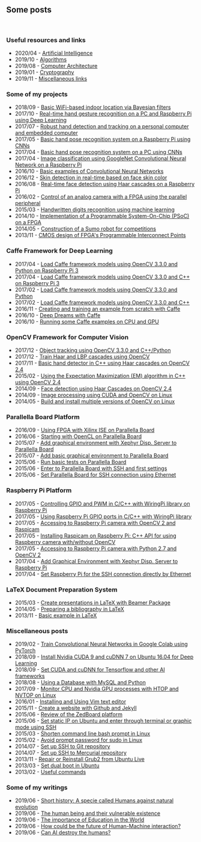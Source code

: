 <h2>Some posts</h2>
<br/>

<!-- ----------------------------------------------------------------------------------------------- -->
<!-- ----------------------------------------------------------------------------------------------- -->
<h3>Useful resources and links</h3>
<ul>
<li>2020/04 - <a href="/posts/information/artificial-intelligence/page.html">Artificial Intelligence</a></li>
<li>2019/10 - <a href="/posts/information/algorithms/page.html">Algorithms</a></li>
<li>2019/08 - <a href="/posts/information/computer-architecture/page.html">Computer Architecture</a></li>
<li>2019/01 - <a href="/posts/information/cryptography/page.html">Cryptography</a></li>
<li>2019/11 - <a href="/posts/information/others/page.html">Miscellaneous links</a></li>
</ul>
<!-- ----------------------------------------------------------------------------------------------- -->
<!-- ----------------------------------------------------------------------------------------------- -->
<h3>Some of my projects</h3>
<ul>
<li>2018/09 - <a href="/posts/projects/basic-wifi-based-indoor-location-via-bayesian-filters/page.html">Basic WiFi-based indoor location via Bayesian filters</a></li>
<li>2017/10 - <a href="/posts/projects/real-time-hand-gesture-recognition-on-a-pc-and-raspberry-pi-using-deep-learning/page.html">Real-time hand gesture recognition on a PC and Raspberry Pi using Deep Learning</a></li>
<li>2017/07 - <a href="/posts/projects/robust-hand-detection-and-tracking-on-a-personal-computer-and-embedded-computer/page.html">Robust hand detection and tracking on a personal computer and embedded computer</a></li>
<li>2017/05 - <a href="/posts/projects/basic-hand-pose-recognition-system-on-a-raspberry-pi-using-cnns/page.html">Basic hand pose recognition system on a Raspberry Pi using CNNs</a></li>
<li>2017/04 - <a href="/posts/projects/basic-hand-pose-recognition-system-on-a-pc-using-cnns/page.html">Basic hand pose recognition system on a PC using CNNs</a></li>
<li>2017/04 - <a href="/posts/projects/image-classification-using-googlenet-convolutional-neural-network-on-a-raspberry-pi/page.html">Image classification using GoogleNet Convolutional Neural Network on a Raspberry Pi</a></li>
<li>2016/10 - <a href="/posts/projects/basic-examples-of-convolutional-neural-networks/page.html">Basic examples of Convolutional Neural Networks</a></li>
<li>2016/12 - <a href="/posts/projects/skin-detection-in-real-time-based-on-face-skin-color/page.html">Skin detection in real-time based on face skin color</a></li>
<li>2016/08 - <a href="/posts/projects/real-time-face-detection-using-haar-cascades-on-a-raspberry-pi/page.html">Real-time face detection using Haar cascades on a Raspberry Pi</a></li>
<li>2016/02 - <a href="/posts/projects/control-of-an-analog-camera-with-a-fpga-using-the-parallel-peripheral/page.html">Control of an analog camera with a FPGA using the parallel peripheral</a></li>
<li>2015/03 - <a href="/posts/projects/handwritten-digits-recognition-using-machine-learning/page.html">Handwritten digits recognition using machine learning</a></li>
<li>2014/10 - <a href="/posts/projects/implementation-of-a-programmable-system-on-chip-on-a-fpga/page.html">Implementation of a Programmable System-On-Chip (PSoC) on a FPGA</a></li>
<li>2014/05 - <a href="/posts/projects/construction-of-a-robot-sumo-for-competitions/page.html">Construction of a Sumo robot for competitions</a></li>
<li>2013/11 - <a href="/posts/projects/cmos-design-of-fpgas-programmable-interconnect-points/page.html">CMOS design of FPGA's Programmable Interconnect Points</a></li>
</ul>
<!-- ----------------------------------------------------------------------------------------------- -->
<!-- ----------------------------------------------------------------------------------------------- -->
<h3>Caffe Framework for Deep Learning</h3>
<ul>
<li>2017/04 - <a href="/posts/caffe/load_caffe_framework_models_using_opencv_3-3-0_and_python_on_raspberry_pi_3/page.html">Load Caffe framework models using OpenCV 3.3.0 and Python on Raspberry Pi 3</a></li>
<li>2017/04 - <a href="/posts/caffe/load_caffe_framework_models_using_opencv_3-3-0_and_c++_on_raspberry_pi_3/page.html">Load Caffe framework models using OpenCV 3.3.0 and C++ on Raspberry Pi 3</a></li>
<li>2017/02 - <a href="/posts/caffe/load_caffe_framework_models_using_opencv_3-3-0_and_python/page.html">Load Caffe framework models using OpenCV 3.3.0 and Python</a></li>
<li>2017/02 - <a href="/posts/caffe/load_caffe_framework_models_using_opencv_3-3-0_and_cpp/page.html">Load Caffe framework models using OpenCV 3.3.0 and C++</a></li>
<li>2016/11 - <a href="/posts/caffe/creating_and_training_an_example_from_scratch_with_caffe/page.html"> Creating and training an example from scratch with Caffe</a></li>
<li>2016/10 - <a href="/posts/caffe/deep-dreams_with_Caffe/page.html"> Deep Dreams with Caffe</a></li>
<li>2016/10 - <a href="/posts/caffe/running_some_caffe_examples_on_CPU_and_GPU/page.html"> Running some Caffe examples on CPU and GPU</a></li>
</ul>
<!-- ----------------------------------------------------------------------------------------------- -->
<!-- ----------------------------------------------------------------------------------------------- -->
<h3>OpenCV Framework for Computer Vision</h3>
<ul>
<li>2017/12 - <a href="/posts/opencv/object_tracking_using_opencv_3-3-0_and_cpp_pyhon/page.html">Object tracking using OpenCV 3.3.0 and C++/Python</a></li>
<li>2017/12 - <a href="/posts/opencv/train_haar_and_lbp_cascades_using_opencv/page.html">Train Haar and LBP cascades using OpenCV</a></li>
<li>2017/11 - <a href="/posts/opencv/basic_hand_detector_in_cpp_using_haar_cascades_on_opencv_2-4/page.html">Basic hand detector in C++ using Haar cascades on OpenCV 2.4</a></li>
<li>2015/02 - <a href="/posts/opencv/expectation-maximization_em_algorithm_in_cpp_using_opencv_2-4/page.html">Using the Expectation Maximization (EM) algorithm in C++ using OpenCV 2.4</a></li>
<li>2014/09 - <a href="/posts/opencv/face_detection_using_haar_cascades_on_opencv_2-4/page.html">Face detection using Haar Cascades on OpenCV 2.4</a></li>
<li>2014/09 - <a href="/posts/opencv/image_processing_using_cuda_and_opencv_linux/page.html"> Image processing using CUDA and OpenCV on Linux</a></li>
<li>2014/05 - <a href="/posts/opencv/build_and_install_multiple_versions_of_opencv_on_linux/page.html">Build and install multiple versions of OpenCV on Linux</a></li>
</ul>
<!-- ----------------------------------------------------------------------------------------------- -->
<!-- ----------------------------------------------------------------------------------------------- -->
<h3>Parallella Board Platform</h3>
<ul>
<li>2016/09 - <a href="/posts/parallella/using_fpga_with_xilinx_ise_on_parallella_board/page.html"> Using FPGA with Xilinx ISE on Parallella Board</a></li>
<li>2016/06 - <a href="/posts/parallella/starting_with_opencl_on_parallella_board/page.html"> Starting with OpenCL on Parallella Board</a></li>
<li>2015/07 - <a href="/posts/parallella/add_graphical_environment_with_xephyr_to_parallella_board/page.html"> Add graphical environment with Xephyr Disp. Server to Parallella Board</a></li>
<li>2015/07 - <a href="/posts/parallella/add_basic_graphical_environment_to_parallella_board/page.html"> Add basic graphical environment to Parallella Board</a></li>
<li>2015/06 - <a href="/posts/parallella/run_basic_tests_on_parallella_board/page.html"> Run basic tests on Parallella Board</a></li>
<li>2015/06 - <a href="/posts/parallella/enter_to_parallella_board_with_ssh_and_first_settings/page.html"> Enter to Parallella Board with SSH and first settings</a></li>
<li>2015/06 - <a href="/posts/parallella/set_parallella_board_for_ssh_connection_using_ethernet/page.html"> Set Parallella Board for SSH connection using Ethernet</a></li>
</ul>
<!-- ----------------------------------------------------------------------------------------------- -->
<!-- ----------------------------------------------------------------------------------------------- -->
<h3>Raspberry Pi Platform</h3>
<ul>
<li>2017/05 - <a href="/posts/raspberry/controlling_gpio_and_pwm_in_c_cpp_with_wiringpi_library_on_raspberry_pi/page.html">Controlling GPIO and PWM in C/C++ with WiringPi library on Raspberry Pi</a></li>
<li>2017/05 - <a href="/posts/raspberry/using_raspberry_pi_gpio_ports_in_c_cpp_with_wiringpi_library/page.html">Using Raspberry Pi GPIO ports in C/C++ with WiringPi library</a></li>
<li>2017/05 - <a href="/posts/raspberry/accessing_to_raspberry_pi_camera_with_opencv2_and_raspicam/page.html">Accessing to Raspberry Pi camera with OpenCV 2 and Raspicam</a></li>
<li>2017/05 - <a href="/posts/raspberry/installing_raspicam_on_raspberry_pi/page.html">Installing Raspicam on Raspberry Pi: C++ API for using Raspberry camera with/without OpenCV</a></li>
<li>2017/05 - <a href="/posts/raspberry/accessing_to_raspberry_pi_camera_with_python2-7_and_opencv2/page.html">Accessing to Raspberry Pi camera with Python 2.7 and OpenCV 2</a></li>
<li>2017/04 - <a href="/posts/raspberry/add_graphical_environment_xephyr_to_raspberry_pi/page.html">Add Graphical Environment with Xephyr Disp. Server to Raspberry Pi</a></li>
<li>2017/04 - <a href="/posts/raspberry/set_raspberry_pi_for_the_SSH_connection_directly_by_ethernet/page.html">Set Raspberry Pi for the SSH connection directly by Ethernet</a></li>
</ul>
<!-- ----------------------------------------------------------------------------------------------- -->
<!-- ----------------------------------------------------------------------------------------------- -->
<h3>LaTeX Document Preparation System</h3>
<ul>
<li>2015/03 - <a href="/posts/latex/create_presentations_in_latex_with_beamer_package/page.html">Create presentations in LaTeX with Beamer Package</a></li>
<li>2014/05 - <a href="/posts/latex/preparing_a_bibliography_in_latex/page.html">Preparing a bibliography in LaTeX</a></li>
<li>2013/11 - <a href="/posts/latex/basic_example_in_latex/page.html">Basic example in LaTeX</a></li>
</ul>
<!-- ----------------------------------------------------------------------------------------------- -->
<!-- ----------------------------------------------------------------------------------------------- -->
<h3>Miscellaneous posts</h3>
<ul>
<li>2019/02 - <a href="/posts/miscellaneous/train_convolutional_neural_networks_in_google_colab_using_pytorch/page.html">Train Convolutional Neural Networks in Google Colab using PyTorch</a></li>
<li>2018/09 - <a href="/posts/miscellaneous/install_cuda_9_and_cudnn_7_on_ubuntu_16_for_deep_learning/page.html">Install Nvidia CUDA 9 and cuDNN 7 on Ubuntu 16.04 for Deep Learning</a></li>
<li>2018/09 - <a href="/posts/miscellaneous/set_cuda_cudnn_for_tensorflow_and_other_ai_frameworks/page.html">Set CUDA and cuDNN for Tensorflow and other AI frameworks</a></li>
<li>2018/08 - <a href="/posts/miscellaneous/using_a_database_with_mysql_and_python/page.html">Using a Database with MySQL and Python</a></li>
<li>2017/09 - <a href="/posts/miscellaneous/monitor_cpu_and_nvidia_gpu_processes_with_htop_and_nvtop_on_linux/page.html"> Monitor CPU and Nvidia GPU processes with HTOP and NVTOP on Linux</a></li>
<li>2016/01 - <a href="/posts/miscellaneous/installing_and_using_vim_text_editor/page.html">Installing and Using Vim text editor</a></li>
<li>2015/11 - <a href="/posts/miscellaneous/create_a_website_with_github_and_jekyll/page.html">Create a website with Github and Jekyll</a></li>
<li>2015/06 - <a href="/posts/miscellaneous/review_of_the_zedboard_platform/page.html">Review of the ZedBoard platform</a></li>
<li>2015/06 - <a href="/posts/miscellaneous/set_static_ip_on_ubuntu_and_enter_through_terminal_or_graphic_mode_with_ssh/page.html">Set static IP on Ubuntu and enter through terminal or graphic mode using SSH</a></li>
<li>2015/03 - <a href="/posts/miscellaneous/shorten_command_line_bash_prompt_in_linux/page.html">Shorten command line bash prompt in Linux</a></li>
<li>2015/02 - <a href="/posts/miscellaneous/avoid_prompt_password_for_sudo_in_linux/page.html">Avoid prompt password for sudo in Linux</a></li>
<li>2014/07 - <a href="/posts/miscellaneous/set_up_ssh_to_git_repository/page.html"> Set up SSH to Git repository</a></li>
<li>2014/07 - <a href="/posts/miscellaneous/set_up_ssh_to_mercurial_repository/page.html"> Set up SSH to Mercurial repository</a></li>
<li>2013/11 - <a href="/posts/miscellaneous/repair_or_reinstall_grub2_from_ubuntu_live/page.html">Repair or Reinstall Grub2 from Ubuntu Live</a></li>
<li>2013/03 - <a href="/posts/miscellaneous/set_dual_boot_in_ubuntu/page.html">Set dual boot in Ubuntu</a></li>
<li>2013/02 - <a href="/posts/miscellaneous/more.../page.html">Useful commands</a></li>
</ul>
<!-- ----------------------------------------------------------------------------------------------- -->
<!-- ----------------------------------------------------------------------------------------------- -->
<h3>Some of my writings</h3>
<ul>
<li>2019/06 - <a href="/posts/writtings/short-history-a-specie-called-humans-against-natural-evolution/page.html">Short history: A specie called Humans against natural evolution</a></li>
<li>2019/06 - <a href="/posts/writtings/human-being-and-their-vulnerable-existence/page.html">The human being and their vulnerable existence</a></li>
<li>2019/06 - <a href="/posts/writtings/the-importance-of-education-in-the-world/page.html">The importance of Education in the World</a></li>
<li>2019/06 - <a href="/posts/writtings/future-of-human-machine-interaction/page.html">How could be the future of Human-Machine interaction?</a></li>
<li>2019/06 - <a href="/posts/writtings/can-ai-destroy-the-humans/page.html">Can AI destroy the humans?</a></li>
</ul>
<!-- ----------------------------------------------------------------------------------------------- -->
<!-- ----------------------------------------------------------------------------------------------- -->
